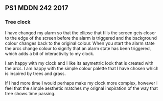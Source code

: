 ## PS1 MDDN 242 2017

### Tree clock

I have changed my alarm so that the ellipse that fills the screen gets closer to the edge of the screen before the alarm is triggered and the background colour changes back to the original colour. When you start the alarm state the arcs change colour to signify that an alarm state has been triggered, which adds a bit of interactivity to my clock. 

I am happy with my clock and I like its asymettric look that is created with the arcs. I am happy with the simple colour palette that I have chosen which is inspired by trees and grass. 

If I had more time I would perhaps make my clock more complex, however I feel that the simple aesthetic matches my orignal inspiration of the way that tree shows time passing. 
